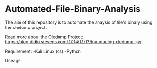 # Automated-File-Binary-Analysis
The aim of this repository is to automate the anaysis of file's binary using the oledump project.

Read more about the Oledump Project: https://blog.didierstevens.com/2014/12/17/introducing-oledump-py/

Requirement:
-Kali Linux (os)
-Python

Useage:


